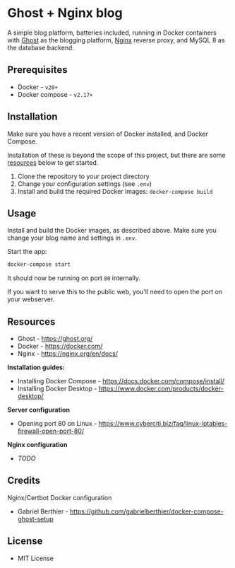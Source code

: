 # Ghost + Nginx blog

A simple blog platform, batteries included, running in Docker containers with [Ghost](https://ghost.org/) as the blogging platform, [Nginx](https://nginx.org/en/docs/j) reverse proxy, and MySQL 8 as the database backend.

## Prerequisites

- Docker - `v20+`
- Docker compose - `v2.17+`

## Installation

Make sure you have a recent version of Docker installed, and Docker Compose.

Installation of these is beyond the scope of this project, but there are some [resources](#resources) below to get started.

1. Clone the repository to your project directory
2. Change your configuration settings (see `.env`)
3. Install and build the required Docker images: `docker-compose build`

## Usage

Install and build the Docker images, as described above. Make sure you change your blog name and settings in `.env`.

Start the app:

```sh
docker-compose start
```

It should now be running on port `80` internally.

If you want to serve this to the public web, you'll need to open the port on your webserver.

## Resources

- Ghost - https://ghost.org/
- Docker - https://docker.com/
- Nginx - https://nginx.org/en/docs/

**Installation guides:**

- Installing Docker Compose - https://docs.docker.com/compose/install/
- Installing Docker Desktop - https://www.docker.com/products/docker-desktop/

**Server configuration**

- Opening port 80 on Linux - https://www.cyberciti.biz/faq/linux-iptables-firewall-open-port-80/

**Nginx configuration**

- _TODO_


## Credits

Nginx/Certbot Docker configuration
- Gabriel Berthier - https://github.com/gabrielberthier/docker-compose-ghost-setup


## License

- MIT License
